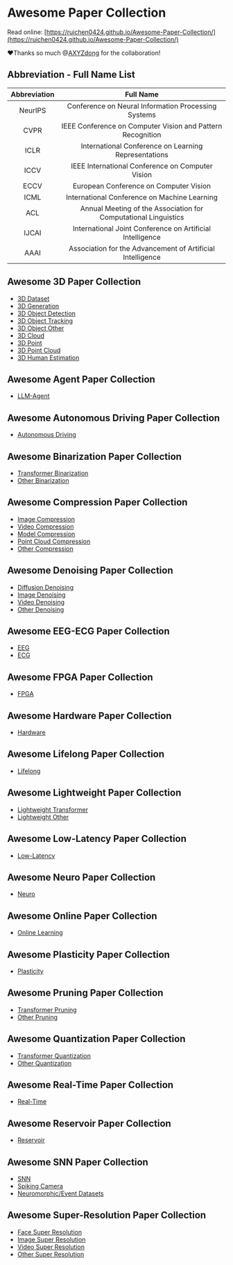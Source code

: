 # Awesome Paper Collection

Read online: [https://ruichen0424.github.io/Awesome-Paper-Collection/](https://ruichen0424.github.io/Awesome-Paper-Collection/)

❤Thanks so much @[AXYZdong](https://github.com/AXYZdong/) for the collaboration!

## Abbreviation - Full Name List

| Abbreviation |                          Full Name                           |
| :----------: | :----------------------------------------------------------: |
|   NeurIPS    |     Conference on Neural Information Processing Systems      |
|     CVPR     |  IEEE Conference on Computer Vision and Pattern Recognition  |
|     ICLR     |     International Conference on Learning Representations     |
|     ICCV     |       IEEE International Conference on Computer Vision       |
|     ECCV     |       European Conference on Computer Vision       |
|     ICML     |     International Conference on Machine Learning     |
|     ACL      |Annual Meeting of the Association for Computational Linguistics|
|    IJCAI     |  International Joint Conference on Artificial Intelligence   |
|     AAAI     |  Association for the Advancement of Artificial Intelligence  |


## Awesome 3D Paper Collection

- [3D Dataset](./docs/Awesome-3D-Paper-Collection/3D-Dataset.md)
- [3D Generation](./docs/Awesome-3D-Paper-Collection/3D-Generation.md)
- [3D Object Detection](./docs/Awesome-3D-Paper-Collection/3D-Object-Detection.md)
- [3D Object Tracking](./docs/Awesome-3D-Paper-Collection/3D-Object-Tracking.md)
- [3D Object Other](./docs/Awesome-3D-Paper-Collection/3D-Object-Other.md)
- [3D Cloud](./docs/Awesome-3D-Paper-Collection/3D-Cloud.md)
- [3D Point](./docs/Awesome-3D-Paper-Collection/3D-Point.md)
- [3D Point Cloud](./docs/Awesome-3D-Paper-Collection/3D-Point-Cloud.md)
- [3D Human Estimation](./docs/Awesome-3D-Paper-Collection/3D-Human-Estimation.md)




## Awesome Agent Paper Collection

- [LLM-Agent](./docs/Awesome-Agent-Paper-Collection/LLM-Agent.md)




## Awesome Autonomous Driving Paper Collection

- [Autonomous Driving](./docs/Awesome-Autonomous-Driving-Paper-Collection/Autonomous-Driving.md)




## Awesome Binarization Paper Collection

- [Transformer Binarization](./docs/Awesome-Binarization-Paper-Collection/Transformer-Binarization.md)
- [Other Binarization](./docs/Awesome-Binarization-Paper-Collection/Other-Binarization.md)




## Awesome Compression Paper Collection

- [Image Compression](./docs/Awesome-Compression-Paper-Collection/Image-Compression.md)
- [Video Compression](./docs/Awesome-Compression-Paper-Collection/Video-Compression.md)
- [Model Compression](./docs/Awesome-Compression-Paper-Collection/Model-Compression.md)
- [Point Cloud Compression](./docs/Awesome-Compression-Paper-Collection/Point-Cloud-Compression.md)
- [Other Compression](./docs/Awesome-Compression-Paper-Collection/Other-Compression.md)




## Awesome Denoising Paper Collection

- [Diffusion Denoising](./docs/Awesome-Denoising-Paper-Collection/Diffusion-Denoising.md)
- [Image Denoising](./docs/Awesome-Denoising-Paper-Collection/Image-Denoising.md)
- [Video Denoising](./docs/Awesome-Denoising-Paper-Collection/Video-Denoising.md)
- [Other Denoising](./docs/Awesome-Denoising-Paper-Collection/Other-Denoising.md)




## Awesome EEG-ECG Paper Collection

- [EEG](./docs/Awesome-EEG-ECG-Paper-Collection/EEG.md)
- [ECG](./docs/Awesome-EEG-ECG-Paper-Collection/ECG.md)




## Awesome FPGA Paper Collection

- [FPGA](./docs/Awesome-FPGA-Paper-Collection/FPGA.md)




## Awesome Hardware Paper Collection

- [Hardware](./docs/Awesome-Hardware-Paper-Collection/Hardware.md)




## Awesome Lifelong Paper Collection

- [Lifelong](./docs/Awesome-Lifelong-Paper-Collection/Lifelong.md)




## Awesome Lightweight Paper Collection

- [Lightweight Transformer](./docs/Awesome-Lightweight-Paper-Collection/Lightweight-Transformer.md)
- [Lightweight Other](./docs/Awesome-Lightweight-Paper-Collection/Lightweight-Other.md)




## Awesome Low-Latency Paper Collection

- [Low-Latency](./docs/Awesome-Low-Latency-Paper-Collection/Low-Latency.md)




## Awesome Neuro Paper Collection

- [Neuro](./docs/Awesome-Neuro-Paper-Collection/Neuro.md)




## Awesome Online Paper Collection

- [Online Learning](./docs/Awesome-Online-Paper-Collection/Online-Learning.md)




## Awesome Plasticity Paper Collection

- [Plasticity](./docs/Awesome-Plasticity-Paper-Collection/Plasticity.md)




## Awesome Pruning Paper Collection

- [Transformer Pruning](./docs/Awesome-Pruning-Paper-Collection/Transformer-Pruning.md)
- [Other Pruning](./docs/Awesome-Pruning-Paper-Collection/Other-Pruning.md)




## Awesome Quantization Paper Collection

- [Transformer Quantization](./docs/Awesome-Quantization-Paper-Collection/Transformer-Quantization.md)
- [Other Quantization](./docs/Awesome-Quantization-Paper-Collection/Other-Quantization.md)




## Awesome Real-Time Paper Collection

- [Real-Time](./docs/Awesome-Real-Time-Paper-Collection/Real-Time.md)




## Awesome Reservoir Paper Collection

- [Reservoir](./docs/Awesome-Reservoir-Paper-Collection/Reservoir.md)




## Awesome SNN Paper Collection

- [SNN](./docs/Awesome-SNN-Paper-Collection/SNN.md)
- [Spiking Camera](./docs/Awesome-SNN-Paper-Collection/Spiking-Camera.md)
- [Neuromorphic/Event Datasets](./docs/Awesome-SNN-Paper-Collection/Neuromorphic-and-Event-Datasets.md)




## Awesome Super-Resolution Paper Collection

- [Face Super Resolution](./docs/Awesome-Super-Resolution-Paper-Collection/Face-Super-Resolution.md)
- [Image Super Resolution](./docs/Awesome-Super-Resolution-Paper-Collection/Image-Super-Resolution.md)
- [Video Super Resolution](./docs/Awesome-Super-Resolution-Paper-Collection/Video-Super-Resolution.md)
- [Other Super Resolution](./docs/Awesome-Super-Resolution-Paper-Collection/Other-Super-Resolution.md)